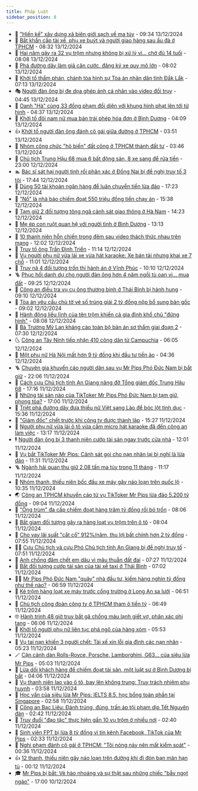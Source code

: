 ```yaml
---
title: Pháp Luật
sidebar_position: 8
---
```


<!-- dantri-phap-luat:START -->
- 🌊 [&quot;Hiến kế&quot; xây dựng xã biên giới sạch về ma túy](https://dantri.com.vn/phap-luat/hien-ke-xay-dung-xa-bien-gioi-sach-ve-ma-tuy-20241212165309615.htm) - 09:34 13/12/2024
- 🐲 [Bắt khẩn cấp tài xế, phụ xe buýt và người giao hàng sau ẩu đả ở TPHCM](https://dantri.com.vn/phap-luat/bat-khan-cap-tai-xe-phu-xe-buyt-va-nguoi-giao-hang-sau-au-da-o-tphcm-20241213133436642.htm) - 08:32 13/12/2024
- 🌁 [Hai năm gây ra 32 vụ trộm nhưng không bị xử lý vì... chờ đủ 14 tuổi](https://dantri.com.vn/phap-luat/hai-nam-gay-ra-32-vu-trom-nhung-khong-bi-xu-ly-vi-cho-du-14-tuoi-20241213143650170.htm) - 08:08 13/12/2024
- 🎃 [Phá đường dây làm giả căn cước, đăng ký xe quy mô lớn](https://dantri.com.vn/phap-luat/pha-duong-day-lam-gia-can-cuoc-dang-ky-xe-quy-mo-lon-20241213133323547.htm) - 08:02 13/12/2024
- 🦅 [Khởi tố thẩm phán, chánh tòa hình sự Tòa án nhân dân tỉnh Đắk Lắk](https://dantri.com.vn/phap-luat/khoi-to-tham-phan-chanh-toa-hinh-su-toa-an-nhan-dan-tinh-dak-lak-20241213121024337.htm) - 07:13 13/12/2024
- 🎭 [Người đàn ông bị đe dọa ghép ảnh cá nhân vào video đồi trụy](https://dantri.com.vn/phap-luat/nguoi-dan-ong-bi-de-doa-ghep-anh-ca-nhan-vao-video-doi-truy-20241213113011992.htm) - 04:45 13/12/2024
- 🤗 [Oanh &quot;Hà&quot; cùng 33 đồng phạm đối diện với khung hình phạt lên tới tử hình](https://dantri.com.vn/phap-luat/oanh-ha-cung-33-dong-pham-doi-dien-voi-khung-hinh-phat-len-toi-tu-hinh-20241213112628533.htm) - 04:37 13/12/2024
- 🚀 [Khởi tố đôi nam nữ mua bán trái phép hóa đơn ở Bình Dương](https://dantri.com.vn/phap-luat/khoi-to-doi-nam-nu-mua-ban-trai-phep-hoa-don-o-binh-duong-20241213103252230.htm) - 04:09 13/12/2024
- 👍 [Khởi tố người đàn ông đánh cô gái giữa đường ở TPHCM](https://dantri.com.vn/phap-luat/khoi-to-nguoi-dan-ong-danh-co-gai-giua-duong-o-tphcm-20241212143347492.htm) - 03:51 13/12/2024
- 🧐 [Nhóm công chức &quot;hô biến&quot; đất công ở TPHCM thành đất tư](https://dantri.com.vn/phap-luat/nhom-cong-chuc-ho-bien-dat-cong-o-tphcm-thanh-dat-tu-20241213103252766.htm) - 03:46 13/12/2024
- 🫶 [Chủ tịch Trung Hậu 68 mua 6 bất động sản, 8 xe sang để rửa tiền](https://dantri.com.vn/phap-luat/chu-tich-trung-hau-68-mua-6-bat-dong-san-8-xe-sang-de-rua-tien-20241212202145699.htm) - 23:00 12/12/2024
- 🏊 [Bác sĩ sát hại người tình rồi phân xác ở Đồng Nai bị đề nghị truy tố 3 tội](https://dantri.com.vn/phap-luat/bac-si-sat-hai-nguoi-tinh-roi-phan-xac-o-dong-nai-bi-de-nghi-truy-to-3-toi-20241212232223141.htm) - 17:44 12/12/2024
- 🌋 [Dùng 50 tài khoản ngân hàng để luân chuyển tiền lừa đảo](https://dantri.com.vn/phap-luat/dung-50-tai-khoan-ngan-hang-de-luan-chuyen-tien-lua-dao-20241212175405771.htm) - 17:23 12/12/2024
- 👹 [&quot;Nổ&quot; là nhà báo chiếm đoạt 550 triệu đồng tiền chạy án](https://dantri.com.vn/phap-luat/no-la-nha-bao-chiem-doat-550-trieu-dong-tien-chay-an-20241212190721778.htm) - 15:38 12/12/2024
- 🫣 [Tạm giữ 2 đối tượng tông ngã cảnh sát giao thông ở Hà Nam](https://dantri.com.vn/phap-luat/tam-giu-2-doi-tuong-tong-nga-canh-sat-giao-thong-o-ha-nam-20241212204822588.htm) - 14:23 12/12/2024
- 🎃 [Mẹ ép con ruột quan hệ với người tình ở Bình Dương](https://dantri.com.vn/phap-luat/me-ep-con-ruot-quan-he-voi-nguoi-tinh-o-binh-duong-20241212174128073.htm) - 13:13 12/12/2024
- 🌝 [10 thanh niên hỗn chiến trong đêm sau video thách thức nhau trên mạng](https://dantri.com.vn/phap-luat/10-thanh-nien-hon-chien-trong-dem-sau-video-thach-thuc-nhau-tren-mang-20241212173108309.htm) - 12:02 12/12/2024
- 🚀 [Truy tố ông Trần Đình Triển](https://dantri.com.vn/phap-luat/truy-to-ong-tran-dinh-trien-20241212180438513.htm) - 11:14 12/12/2024
- 🥷 [Vụ người phụ nữ vừa lái xe vừa hát karaoke: Xe bán tải nhưng khai xe 7 chỗ](https://dantri.com.vn/phap-luat/vu-nguoi-phu-nu-vua-lai-xe-vua-hat-karaoke-xe-ban-tai-nhung-khai-xe-7-cho-20241212162653206.htm) - 11:01 12/12/2024
- 👺 [Truy nã 4 đối tượng trốn thi hành án ở Vĩnh Phúc](https://dantri.com.vn/phap-luat/truy-na-4-doi-tuong-tron-thi-hanh-an-o-vinh-phuc-20241212170229348.htm) - 10:10 12/12/2024
- 🪜 [Phục hồi danh dự cho người đàn ông hơn 4 năm ngồi tù oan vì… mua đất](https://dantri.com.vn/phap-luat/phuc-hoi-danh-du-cho-nguoi-dan-ong-hon-4-nam-ngoi-tu-oan-vi-mua-dat-20241212145542543.htm) - 09:25 12/12/2024
- 🦄 [Công an điều tra vụ cụ ông thương binh ở Thái Bình bị hành hung](https://dantri.com.vn/phap-luat/cong-an-dieu-tra-vu-cu-ong-thuong-binh-o-thai-binh-bi-hanh-hung-20241212154804141.htm) - 09:10 12/12/2024
- 🦍 [Tòa án yêu cầu chủ tờ vé số trúng giải 2 tỷ đồng nộp bổ sung bản gốc](https://dantri.com.vn/phap-luat/toa-an-yeu-cau-chu-to-ve-so-trung-giai-2-ty-dong-nop-bo-sung-ban-goc-20241212151223412.htm) - 09:02 12/12/2024
- 🌁 [Hành động liều lĩnh của tên trộm khiến cả gia đình khổ chủ &quot;đứng hình&quot;](https://dantri.com.vn/phap-luat/hanh-dong-lieu-linh-cua-ten-trom-khien-ca-gia-dinh-kho-chu-dung-hinh-20241212143259390.htm) - 08:08 12/12/2024
- 💯 [Bà Trương Mỹ Lan kháng cáo toàn bộ bản án sơ thẩm giai đoạn 2](https://dantri.com.vn/phap-luat/ba-truong-my-lan-khang-cao-toan-bo-ban-an-so-tham-giai-doan-2-20241212142417701.htm) - 07:30 12/12/2024
- 🌜 [Công an Tây Ninh tiếp nhận 410 công dân từ Campuchia](https://dantri.com.vn/phap-luat/cong-an-tay-ninh-tiep-nhan-410-cong-dan-tu-campuchia-20241212122005730.htm) - 06:05 12/12/2024
- 👹 [Một phụ nữ Hà Nội mất hơn 9 tỷ đồng khi đầu tư tiền ảo](https://dantri.com.vn/phap-luat/mot-phu-nu-ha-noi-mat-hon-9-ty-dong-khi-dau-tu-tien-ao-20241212104453981.htm) - 04:36 12/12/2024
- 🪜 [Chuyên gia khuyến cáo người dân sau vụ Mr Pips Phó Đức Nam bị bắt giữ](https://dantri.com.vn/phap-luat/chuyen-gia-khuyen-cao-nguoi-dan-sau-vu-mr-pips-pho-duc-nam-bi-bat-giu-20241211185852025.htm) - 22:06 11/12/2024
- 🦩 [Cách cựu Chủ tịch tỉnh An Giang nâng đỡ Tổng giám đốc Trung Hậu 68](https://dantri.com.vn/phap-luat/cach-cuu-chu-tich-tinh-an-giang-nang-do-tong-giam-doc-trung-hau-68-20241211225509221.htm) - 17:16 11/12/2024
- 💂 [Những tài sản nào của TikToker Mr Pips Phó Đức Nam bị tạm giữ, phong tỏa?](https://dantri.com.vn/phap-luat/nhung-tai-san-nao-cua-tiktoker-mr-pips-pho-duc-nam-bi-tam-giu-phong-toa-20241211182951030.htm) - 17:00 11/12/2024
- 💃 [Triệt phá đường dây đưa thiếu nữ Việt sang Lào để bóc lột tình dục](https://dantri.com.vn/phap-luat/triet-pha-duong-day-dua-thieu-nu-viet-sang-lao-de-boc-lot-tinh-duc-20241211221812232.htm) - 15:36 11/12/2024
- 🧐 [&quot;Giám đốc&quot; chết trước khi công ty được thành lập](https://dantri.com.vn/phap-luat/giam-doc-chet-truoc-khi-cong-ty-duoc-thanh-lap-20241211221951322.htm) - 15:27 11/12/2024
- 🤗 [Người phụ nữ vừa lái ô tô vừa cầm micro hát karaoke đã đến công an làm việc](https://dantri.com.vn/phap-luat/nguoi-phu-nu-vua-lai-o-to-vua-cam-micro-hat-karaoke-da-den-cong-an-lam-viec-20241211184554422.htm) - 13:17 11/12/2024
- 🕴 [Người đàn ông bị 3 thanh niên cướp tài sản ngay trước cửa nhà](https://dantri.com.vn/phap-luat/nguoi-dan-ong-bi-3-thanh-nien-cuop-tai-san-ngay-truoc-cua-nha-20241211163328435.htm) - 12:01 11/12/2024
- 🐎 [Vụ bắt TikToker Mr Pips: Cảnh sát gọi cho nạn nhân lại bị nghĩ là lừa đảo](https://dantri.com.vn/phap-luat/vu-bat-tiktoker-mr-pips-canh-sat-goi-cho-nan-nhan-lai-bi-nghi-la-lua-dao-20241211182228011.htm) - 11:31 11/12/2024
- 🪜 [Ngành hải quan thu giữ 2,08 tấn ma túy trong 11 tháng](https://dantri.com.vn/phap-luat/nganh-hai-quan-thu-giu-208-tan-ma-tuy-trong-11-thang-20241211164534416.htm) - 11:17 11/12/2024
- 🤭 [Nhóm thanh, thiếu niên bốc đầu xe máy gây náo loạn trên quốc lộ](https://dantri.com.vn/phap-luat/nhom-thanh-thieu-nien-boc-dau-xe-may-gay-nao-loan-tren-quoc-lo-20241211165104169.htm) - 10:35 11/12/2024
- 🌏 [Công an TPHCM khuyến cáo từ vụ TikToker Mr Pips lừa đảo 5.200 tỷ đồng](https://dantri.com.vn/phap-luat/cong-an-tphcm-khuyen-cao-tu-vu-tiktoker-mr-pips-lua-dao-5200-ty-dong-20241211155808838.htm) - 09:04 11/12/2024
- 🎃 [&quot;Ông trùm&quot; đa cấp chiếm đoạt hàng trăm tỷ đồng rồi bỏ trốn](https://dantri.com.vn/phap-luat/ong-trum-da-cap-chiem-doat-hang-tram-ty-dong-roi-bo-tron-20241211122749712.htm) - 08:06 11/12/2024
- 🗽 [Bắt giam đối tượng gây ra hàng loạt vụ trộm trên ô tô](https://dantri.com.vn/phap-luat/bat-giam-doi-tuong-gay-ra-hang-loat-vu-trom-tren-o-to-20241211142317545.htm) - 08:04 11/12/2024
- 🌁 [Cho vay lãi suất &quot;cắt cổ&quot; 912%/năm, thu lợi bất chính hơn 2 tỷ đồng](https://dantri.com.vn/phap-luat/cho-vay-lai-suat-cat-co-912nam-thu-loi-bat-chinh-hon-2-ty-dong-20241211143812418.htm) - 07:55 11/12/2024
- 🧑‍💻 [Cựu Chủ tịch và cựu Phó Chủ tịch tỉnh An Giang bị đề nghị truy tố](https://dantri.com.vn/phap-luat/cuu-chu-tich-va-cuu-pho-chu-tich-tinh-an-giang-bi-de-nghi-truy-to-20241211144920657.htm) - 07:51 11/12/2024
- 🌮 [Anh chồng đâm chết em dâu vì mâu thuẫn đất đai](https://dantri.com.vn/phap-luat/anh-chong-dam-chet-em-dau-vi-mau-thuan-dat-dai-20241211140153952.htm) - 07:27 11/12/2024
- 🤗 [Bắt đối tượng cướp tài sản của tài xế taxi ở Thái Bình](https://dantri.com.vn/phap-luat/bat-doi-tuong-cuop-tai-san-cua-tai-xe-taxi-o-thai-binh-20241211132916737.htm) - 07:02 11/12/2024
- 👨‍🏫 [Mr Pips Phó Đức Nam &quot;quây&quot; nhà đầu tư, kiếm hàng nghìn tỷ đồng như thế nào?](https://dantri.com.vn/phap-luat/mr-pips-pho-duc-nam-quay-nha-dau-tu-kiem-hang-nghin-ty-dong-nhu-the-nao-20241211134455732.htm) - 06:59 11/12/2024
- 🎉 [Kẻ trộm hàng loạt xe máy trước cổng trường ở Long An sa lưới](https://dantri.com.vn/phap-luat/ke-trom-hang-loat-xe-may-truoc-cong-truong-o-long-an-sa-luoi-20241211111004275.htm) - 06:51 11/12/2024
- 🤗 [Chủ tịch công đoàn công ty ở TPHCM tham ô tiền tỷ](https://dantri.com.vn/phap-luat/chu-tich-cong-doan-cong-ty-o-tphcm-tham-o-tien-ty-20241211114952915.htm) - 06:49 11/12/2024
- 🤓 [Hành trình 48 giờ truy bắt gã chồng máu lạnh giết vợ, phân xác phi tang](https://dantri.com.vn/phap-luat/hanh-trinh-48-gio-truy-bat-ga-chong-mau-lanh-giet-vo-phan-xac-phi-tang-20241211112053371.htm) - 06:06 11/12/2024
- 👹 [Khởi tố người phụ nữ liên tục phá ngô của hàng xóm](https://dantri.com.vn/phap-luat/khoi-to-nguoi-phu-nu-lien-tuc-pha-ngo-cua-hang-xom-20241211114546048.htm) - 05:53 11/12/2024
- 🐘 [Vụ tai nạn khiến 3 người chết: Tài xế xin lỗi gia đình các nạn nhân](https://dantri.com.vn/phap-luat/vu-tai-nan-khien-3-nguoi-chet-tai-xe-xin-loi-gia-dinh-cac-nan-nhan-20241211113219053.htm) - 05:23 11/12/2024
- 🪄 [Cận cảnh dàn Rolls-Royce, Porsche, Lamborghini, G63... của siêu lừa Mr Pips](https://dantri.com.vn/phap-luat/can-canh-dan-rolls-royce-porsche-lamborghini-g63-cua-sieu-lua-mr-pips-20241211113739700.htm) - 05:03 11/12/2024
- 💄 [Lừa dối khách hàng để chiếm đoạt tài sản, một luật sư ở Bình Dương bị bắt](https://dantri.com.vn/phap-luat/lua-doi-khach-hang-de-chiem-doat-tai-san-mot-luat-su-o-binh-duong-bi-bat-20241211104431039.htm) - 04:06 11/12/2024
- 🐎 [Vụ thanh niên lao vào ô tô, bay lên không trung: Truy trách nhiệm phụ huynh](https://dantri.com.vn/phap-luat/vu-thanh-nien-lao-vao-o-to-bay-len-khong-trung-truy-trach-nhiem-phu-huynh-20241211103722907.htm) - 03:58 11/12/2024
- 💯 [Học vấn của siêu lừa Mr Pips: IELTS 8.5, học bổng toàn phần tại Singapore](https://dantri.com.vn/phap-luat/hoc-van-cua-sieu-lua-mr-pips-ielts-85-hoc-bong-toan-phan-tai-singapore-20241211095518522.htm) - 02:58 11/12/2024
- 💯 [Công an Bạc Liêu: Đánh trúng, đúng, trấn áp tội phạm dịp Tết Nguyên đán](https://dantri.com.vn/phap-luat/cong-an-bac-lieu-danh-trung-dung-tran-ap-toi-pham-dip-tet-nguyen-dan-20241211092223197.htm) - 02:42 11/12/2024
- 🌈 [Truy đuổi &quot;đạo tặc&quot; thực hiện gần 10 vụ trộm ở nhiều nơi](https://dantri.com.vn/phap-luat/truy-duoi-dao-tac-thuc-hien-gan-10-vu-trom-o-nhieu-noi-20241211092842668.htm) - 02:40 11/12/2024
- 🧠 [Sinh viên FPT bị lừa 8 tỷ đồng vì tin kênh Facebook, TikTok của Mr Pips](https://dantri.com.vn/phap-luat/sinh-vien-fpt-bi-lua-8-ty-dong-vi-tin-kenh-facebook-tiktok-cua-mr-pips-20241211092509832.htm) - 02:33 11/12/2024
- 🌈 [Nghi phạm đánh cô gái ở TPHCM: &quot;Tôi nóng nảy nên mất kiểm soát&quot;](https://dantri.com.vn/phap-luat/nghi-pham-danh-co-gai-o-tphcm-toi-nong-nay-nen-mat-kiem-soat-20241210232227867.htm) - 00:36 11/12/2024
- 👍 [12 thanh, thiếu niên gây náo loạn trên đường khi đi đón bạn mãn hạn tù](https://dantri.com.vn/phap-luat/12-thanh-thieu-nien-gay-nao-loan-tren-duong-khi-di-don-ban-man-han-tu-20241211070019900.htm) - 00:12 11/12/2024
- 🎓 [Mr Pips bị bắt: Vẻ hào nhoáng và sự thật sau những chiếc &quot;bẫy ngọt ngào&quot;](https://dantri.com.vn/phap-luat/mr-pips-bi-bat-ve-hao-nhoang-va-su-that-sau-nhung-chiec-bay-ngot-ngao-20241210220102641.htm) - 17:00 10/12/2024<!-- dantri-phap-luat:END -->
